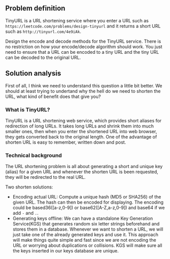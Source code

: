 ## Problem definition
TinyURL is a URL shortening service where you enter a URL such as `https://leetcode.com/problems/design-tinyurl` and it returns a short URL such as `http://tinyurl.com/4e9iAk`.

Design the encode and decode methods for the TinyURL service. There is no restriction on how your encode/decode algorithm should work. You just need to ensure that a URL can be encoded to a tiny URL and the tiny URL can be decoded to the original URL.

## Solution analysis
First of all, I think we need to understand this question a little bit better. We should at least trying to undertand why the hell do we need to shorten the URL, what kind of benefit does that give you?

### What is TinyURL?
TinyURL is a URL shortening web service, which provides short aliases for redirection of long URLs. It takes long URLs and shrink them into much smaller ones, then when you enter the shortened URL into web browser, they gets converted back to the original length. One of the advantage of shorten URL is easy to remember, written down and post.

### Technical background
The URL shortening problem is all about generating a short and unique key (alias) for a given URL and whenever the shorten URL is been requested, they will be redirected to the real URL.

Two shorten solutions:
* Encoding actual URL: Compute a unique hash (MD5 or SHA256) of the given URL. The hash can then be encoded for displaying. The encoding could be based36([a-z,0-9]) or base62([A-Z,a-z,0-9]) and base64 if we add `-` and `.`.
* Generating keys offline: We can have a standalone Key Generation Service(KGS) that generates random six letter strings beforehand and stores them in a database. Whenever we want to shorten a URL, we will just take one of the already generated keys and use it. This approach will make things quite simple and fast since we are not encoding the URL or worrying about duplications or collisions. KGS will make sure all the keys inserted in our keys database are unique.
